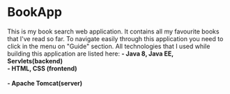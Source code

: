 # BookApp
This is my book search web application. It contains all my favourite books that I've read so far. To navigate easily through this application you need to click in the menu on "Guide" section. All technologies that I used while building this application are listed here: 
      <b>- Java 8, Java EE, Servlets(backend)</b><br>
      <b>- HTML, CSS (frontend)</b><br/><br>
      <b>- Apache Tomcat(server)</b><br>
